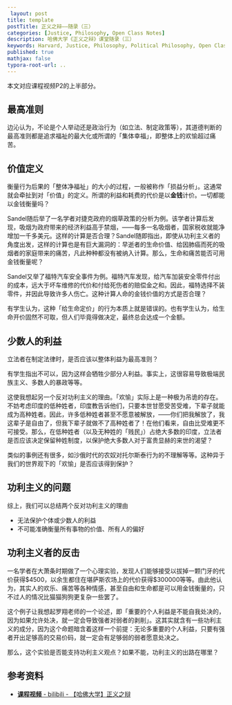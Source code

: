 ```yaml
---
 layout: post
title: template
postTitle: 正义之辩——随录（三）
categories: [Justice, Philosophy, Open Class Notes]
description: 哈佛大学《正义之辩》课堂随录（三）
keywords: Harvard, Justice, Philosophy, Political Philosophy, Open Class Notes
published: true
mathjax: false
typora-root-url: ..
---
```


本文对应课程视频P2的上半部分。

## 最高准则

边沁认为，不论是个人举动还是政治行为（如立法、制定政策等），其道德判断的最高准则都是追求福祉的最大化或所谓的「集体幸福」，即整体上的欢愉超过痛苦。

## 价值定义

衡量行为后果的「整体净福祉」的大小的过程，一般被称作「损益分析」。这通常就会牵扯到对「价值」的定义。所谓的利益和耗费的代价是以**金钱**计价。一切都能以金钱衡量吗？

Sandel随后举了一名学者对捷克政府的烟草政策的分析为例。该学者计算后发现，吸烟为政府带来的经济利益高于禁烟，——每多一名吸烟者，国家税收就能净增加一千多美元。这样的计算是否合理？Sandel随即指出，即使从功利主义者的角度出发，这样的计算也是有巨大漏洞的：早逝者的生命价值、给因肺癌而死的吸烟者的家庭带来的痛苦，凡此种种都没有被纳入计算。那么，生命和痛苦能否可用金钱衡量呢？

Sandel又举了福特汽车安全事件为例。福特汽车发现，给汽车加装安全零件付出的成本，远大于坏车维修的代价和付给死伤者的赔偿金之和。因此，福特选择不装零件，并因此导致许多人伤亡。这种计算人命的金钱价值的方式是否合理？

有学生认为，这种「给生命定价」的行为本质上就是错误的。也有学生认为，给生命开价固然不可取，但人们毕竟得做决定，最终总会达成一个金额。

## 少数人的利益

立法者在制定法律时，是否应该以整体利益为最高准则？

有学生指出不可以，因为这样会牺牲少部分人利益。事实上，这很容易导致极端民族主义、多数人的暴政等等。

这使我想起另一个反对功利主义的理由。「欢愉」实际上是一种极为吊诡的存在。不妨考虑印度的低种姓者，印度教告诉他们，只要本世甘愿受苦受难，下辈子就能成为高种姓者。因此，许多低种姓者甚至不愿意被解放，——你们把我解放了，我这辈子是自由了，但我下辈子就做不了高种姓者了！在他们看来，自由比受难更不可接受。那么，在低种姓者（以及无种姓的「贱民」）占绝大多数的印度，立法者是否应该决定保留种姓制度，以保护绝大多数人对于富贵显赫的来世的渴望？

类似的事例还有很多，如沙俄时代的农奴对托尔斯泰行为的不理解等等。这种异于我们的世界观下的「欢愉」是否应该得到保护？

## 功利主义的问题

综上，我们可以总结两个反对功利主义的理由

- 无法保护个体或少数人的利益
- 不可能准确衡量所有事物的价值、所有人的偏好

## 功利主义者的反击

一名学者在大萧条时期做了一个心理实验，发现人们能够接受以拔掉一颗门牙的代价获得\$4500，以余生都住在堪萨斯农场上的代价获得\$300000等等。由此他认为，其实人的欢乐、痛苦等各种情感，甚至自由和生命都是可以用金钱衡量的，只不过人的情况比猫猫狗狗更复杂一些罢了。

这个例子让我想起罗翔老师的一个论述，即「重要的个人利益是不能自我处决的，因为如果允许处决，就一定会导致强者对弱者的剥削」。这其实就含有一些功利主义的成分，因为这个命题暗含着这样一个前提：无论多重要的个人利益，只要有强者开出足够高的交易价码，就一定会有足够弱的弱者愿意处决之。

那么，这个实验是否能支持功利主义观点？如果不能，功利主义的出路在哪里？

## 参考资料

- [**课程视频** - bilibili - 【哈佛大学】正义之辩](https://www.bilibili.com/video/BV1jZ4y1x7SL)
